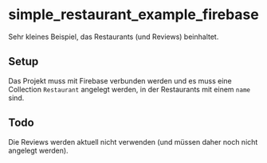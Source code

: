 # simple_restaurant_example_firebase

Sehr kleines Beispiel, das Restaurants (und Reviews) beinhaltet.

## Setup

Das Projekt muss mit Firebase verbunden werden und es muss eine Collection `Restaurant` angelegt werden, in der Restaurants mit einem `name` sind.

## Todo

Die Reviews werden aktuell nicht verwenden (und müssen daher noch nicht angelegt werden).